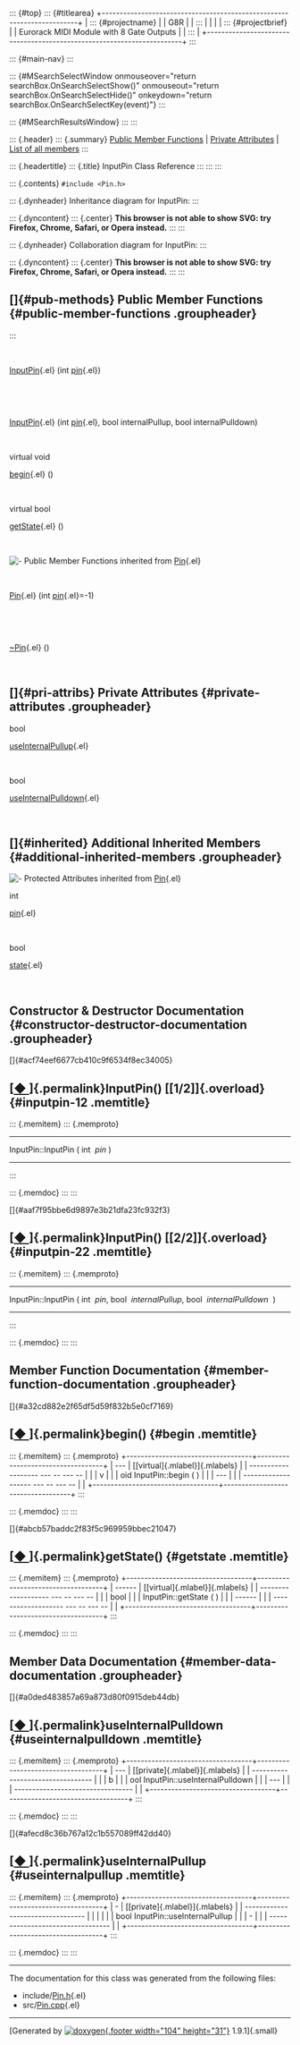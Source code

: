 ::: {#top}
::: {#titlearea}
+-----------------------------------------------------------------------+
| ::: {#projectname}                                                    |
| G8R                                                                   |
| :::                                                                   |
|                                                                       |
| ::: {#projectbrief}                                                   |
| Eurorack MIDI Module with 8 Gate Outputs                              |
| :::                                                                   |
+-----------------------------------------------------------------------+
:::

::: {#main-nav}
:::

::: {#MSearchSelectWindow onmouseover="return searchBox.OnSearchSelectShow()" onmouseout="return searchBox.OnSearchSelectHide()" onkeydown="return searchBox.OnSearchSelectKey(event)"}
:::

::: {#MSearchResultsWindow}
:::
:::

::: {.header}
::: {.summary}
[Public Member Functions](#pub-methods) \| [Private
Attributes](#pri-attribs) \| [List of all
members](classInputPin-members.html)
:::

::: {.headertitle}
::: {.title}
InputPin Class Reference
:::
:::
:::

::: {.contents}
`#include <Pin.h>`

::: {.dynheader}
Inheritance diagram for InputPin:
:::

::: {.dyncontent}
::: {.center}
**This browser is not able to show SVG: try Firefox, Chrome, Safari, or
Opera instead.**
:::
:::

::: {.dynheader}
Collaboration diagram for InputPin:
:::

::: {.dyncontent}
::: {.center}
**This browser is not able to show SVG: try Firefox, Chrome, Safari, or
Opera instead.**
:::
:::

[]{#pub-methods} Public Member Functions {#public-member-functions .groupheader}
----------------------------------------
:::

 

[InputPin](classInputPin.html#acf74eef6677cb410c9f6534f8ec34005){.el}
(int [pin](classPin.html#acf35726490e8ccea7fdeeeb57144bf6d){.el})

 

 

[InputPin](classInputPin.html#aaf7f95bbe6d9897e3b21dfa23fc932f3){.el}
(int [pin](classPin.html#acf35726490e8ccea7fdeeeb57144bf6d){.el}, bool
internalPullup, bool internalPulldown)

 

virtual void 

[begin](classInputPin.html#a32cd882e2f65df5d59f832b5e0cf7169){.el} ()

 

virtual bool 

[getState](classInputPin.html#abcb57baddc2f83f5c969959bbec21047){.el} ()

 

![-](closed.png) Public Member Functions inherited from
[Pin](classPin.html){.el}

 

[Pin](classPin.html#a6e2beb63097c3debb9b1db1f425beb5f){.el} (int
[pin](classPin.html#acf35726490e8ccea7fdeeeb57144bf6d){.el}=-1)

 

 

[\~Pin](classPin.html#a462c14c45d3d653731dde638aa6e7bb7){.el} ()

 

[]{#pri-attribs} Private Attributes {#private-attributes .groupheader}
-----------------------------------

bool 

[useInternalPullup](classInputPin.html#afecd8c36b767a12c1b557089ff42dd40){.el}

 

bool 

[useInternalPulldown](classInputPin.html#a0ded483857a69a873d80f0915deb44db){.el}

 

[]{#inherited} Additional Inherited Members {#additional-inherited-members .groupheader}
-------------------------------------------

![-](closed.png) Protected Attributes inherited from
[Pin](classPin.html){.el}

int 

[pin](classPin.html#acf35726490e8ccea7fdeeeb57144bf6d){.el}

 

bool 

[state](classPin.html#af51a2c85baa1c0387bd5691a808ef1cf){.el}

 

Constructor & Destructor Documentation {#constructor-destructor-documentation .groupheader}
--------------------------------------

[]{#acf74eef6677cb410c9f6534f8ec34005}

[[◆ ](#acf74eef6677cb410c9f6534f8ec34005)]{.permalink}InputPin() [\[1/2\]]{.overload} {#inputpin-12 .memtitle}
-------------------------------------------------------------------------------------

::: {.memitem}
::: {.memproto}
  -------------------- --- ------ ------- --- --
  InputPin::InputPin   (   int    *pin*   )   
  -------------------- --- ------ ------- --- --
:::

::: {.memdoc}
:::
:::

[]{#aaf7f95bbe6d9897e3b21dfa23fc932f3}

[[◆ ](#aaf7f95bbe6d9897e3b21dfa23fc932f3)]{.permalink}InputPin() [\[2/2\]]{.overload} {#inputpin-22 .memtitle}
-------------------------------------------------------------------------------------

::: {.memitem}
::: {.memproto}
  -------------------- --- ------- ---------------------
  InputPin::InputPin   (   int     *pin*,
                           bool    *internalPullup*,
                           bool    *internalPulldown* 
                       )           
  -------------------- --- ------- ---------------------
:::

::: {.memdoc}
:::
:::

Member Function Documentation {#member-function-documentation .groupheader}
-----------------------------

[]{#a32cd882e2f65df5d59f832b5e0cf7169}

[[◆ ](#a32cd882e2f65df5d59f832b5e0cf7169)]{.permalink}begin() {#begin .memtitle}
-------------------------------------------------------------

::: {.memitem}
::: {.memproto}
+-----------------------------------+-----------------------------------+
|   ---                             | [[virtual]{.mlabel}]{.mlabels}    |
| ------------------- --- -- --- -- |                                   |
|   v                               |                                   |
| oid InputPin::begin   (      )    |                                   |
|   ---                             |                                   |
| ------------------- --- -- --- -- |                                   |
+-----------------------------------+-----------------------------------+
:::

::: {.memdoc}
:::
:::

[]{#abcb57baddc2f83f5c969959bbec21047}

[[◆ ](#abcb57baddc2f83f5c969959bbec21047)]{.permalink}getState() {#getstate .memtitle}
----------------------------------------------------------------

::: {.memitem}
::: {.memproto}
+-----------------------------------+-----------------------------------+
|   ------                          | [[virtual]{.mlabel}]{.mlabels}    |
| ------------------- --- -- --- -- |                                   |
|   bool                            |                                   |
|  InputPin::getState   (      )    |                                   |
|   ------                          |                                   |
| ------------------- --- -- --- -- |                                   |
+-----------------------------------+-----------------------------------+
:::

::: {.memdoc}
:::
:::

Member Data Documentation {#member-data-documentation .groupheader}
-------------------------

[]{#a0ded483857a69a873d80f0915deb44db}

[[◆ ](#a0ded483857a69a873d80f0915deb44db)]{.permalink}useInternalPulldown {#useinternalpulldown .memtitle}
-------------------------------------------------------------------------

::: {.memitem}
::: {.memproto}
+-----------------------------------+-----------------------------------+
|   ---                             | [[private]{.mlabel}]{.mlabels}    |
| --------------------------------- |                                   |
|   b                               |                                   |
| ool InputPin::useInternalPulldown |                                   |
|   ---                             |                                   |
| --------------------------------- |                                   |
+-----------------------------------+-----------------------------------+
:::

::: {.memdoc}
:::
:::

[]{#afecd8c36b767a12c1b557089ff42dd40}

[[◆ ](#afecd8c36b767a12c1b557089ff42dd40)]{.permalink}useInternalPullup {#useinternalpullup .memtitle}
-----------------------------------------------------------------------

::: {.memitem}
::: {.memproto}
+-----------------------------------+-----------------------------------+
|   -                               | [[private]{.mlabel}]{.mlabels}    |
| --------------------------------- |                                   |
|                                   |                                   |
|  bool InputPin::useInternalPullup |                                   |
|   -                               |                                   |
| --------------------------------- |                                   |
+-----------------------------------+-----------------------------------+
:::

::: {.memdoc}
:::
:::

------------------------------------------------------------------------

The documentation for this class was generated from the following files:

-   include/[Pin.h](Pin_8h_source.html){.el}
-   src/[Pin.cpp](Pin_8cpp.html){.el}

------------------------------------------------------------------------

[Generated by [![doxygen](doxygen.svg){.footer width="104"
height="31"}](https://www.doxygen.org/index.html) 1.9.1]{.small}
